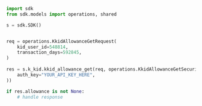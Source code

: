 <!-- Start SDK Example Usage -->
```python
import sdk
from sdk.models import operations, shared

s = sdk.SDK()


req = operations.KkidAllowanceGetRequest(
    kid_user_id=548814,
    transaction_days=592845,
)
    
res = s.k_kid.kkid_allowance_get(req, operations.KkidAllowanceGetSecurity(
    auth_key="YOUR_API_KEY_HERE",
))

if res.allowance is not None:
    # handle response
```
<!-- End SDK Example Usage -->